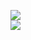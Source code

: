 [![](https://img.shields.io/badge/Made%20With-Github%20Spray-lightgrey.svg?style=for-the-badge&logo=github)](https://github.com/Annihil/github-spray#5967)  
[![](https://i.imgur.com/2DrTn0Z.gif)](https://github.com/Annihil/github-spray)
